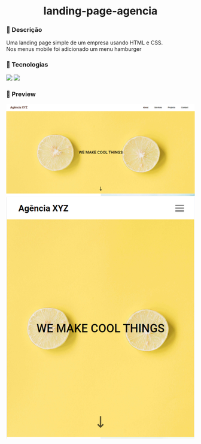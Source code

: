 <div align = "center">

   # landing-page-agencia

</div>

### 📃 Descrição 

<p align= "justify">Uma landing page simple de um empresa usando HTML e CSS. <br> Nos menus mobile foi adicionado um menu hamburger</p>

### 🚀 Tecnologias

<div>
    <img src="https://img.shields.io/badge/HTML-0c1014?style=for-the-badge&logo=html5">
    <img src="https://img.shields.io/badge/CSS-0c1014?style=for-the-badge&logo=css3&logoColor=1572B6">
</div>

### 📸 Preview

<img src ="src/images/desktop.png">
<img src ="src/images/mobile.png">


